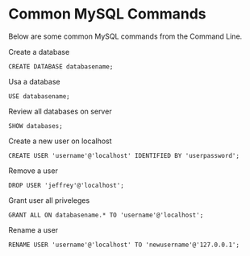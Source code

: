 # Common MySQL Commands

Below are some common MySQL commands from the Command Line.

Create a database

```
CREATE DATABASE databasename;
```

Usa a database

```
USE databasename;
```

Review all databases on server

```
SHOW databases;
```

Create a new user on localhost

```
CREATE USER 'username'@'localhost' IDENTIFIED BY 'userpassword';
```

Remove a user 

```
DROP USER 'jeffrey'@'localhost';
```

Grant user all priveleges

```
GRANT ALL ON databasename.* TO 'username'@'localhost';
```

Rename a user

```
RENAME USER 'username'@'localhost' TO 'newusername'@'127.0.0.1';
```